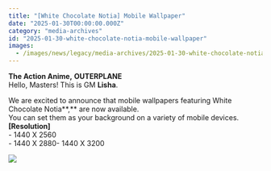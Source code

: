 ```yaml
---
title: "[White Chocolate Notia] Mobile Wallpaper"
date: "2025-01-30T00:00:00.000Z"
category: "media-archives"
id: "2025-01-30-white-chocolate-notia-mobile-wallpaper"
images:
  - /images/news/legacy/media-archives/2025-01-30-white-chocolate-notia-mobile-wallpaper/65509043ec144c06ad6d95b5bbd0ba75_002.webp
---
```


**The Action Anime,** **OUTERPLANE**  
Hello, Masters! This is GM **Lisha**.  
  
We are excited to announce that mobile wallpapers featuring White Chocolate Notia**,** are now available.  
You can set them as your background on a variety of mobile devices.  
**\[Resolution\]**  
\- 1440 X 2560  
\- 1440 X 2880- 1440 X 3200

![](/images/news/legacy/media-archives/2025-01-30-white-chocolate-notia-mobile-wallpaper/65509043ec144c06ad6d95b5bbd0ba75_002.webp)
